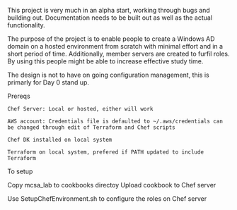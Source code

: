 This project is very much in an alpha start, working through bugs and building out. 
Documentation needs to be built out as well as the actual functionality.

The purpose of the project is to enable people to create a Windows AD domain on a hosted environment from scratch with minimal effort and in a short period of time. Additionally, member servers are created to furfil roles. By using this people might be able to increase effective study time.

The design is not to have on going configuration management, this is primarly for Day 0 stand up.

Prereqs

    Chef Server: Local or hosted, either will work
    
    AWS account: Credentials file is defaulted to ~/.aws/credentials can be changed through edit of Terraform and Chef scripts

    Chef DK installed on local system

    Terraform on local system, prefered if PATH updated to include Terraform


To setup

Copy mcsa_lab to cookbooks directoy
Upload cookbook to Chef server

Use SetupChefEnvironment.sh to configure the roles on Chef server
